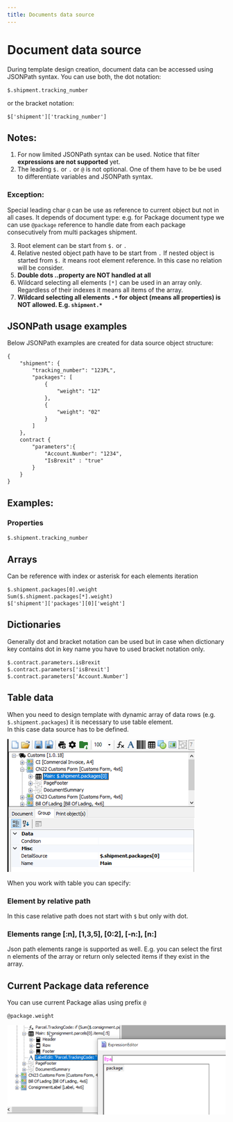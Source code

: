 ```yaml
---
title: Documents data source
---
```


# Document data source

During template design creation, document data can be accessed using JSONPath syntax. You can use both, the dot notation:

```code
$.shipment.tracking_number
```
or the bracket notation:

```code
$['shipment']['tracking_number']
```
## Notes:
1. For now limited JSONPath syntax can be used. Notice that filter **expressions are not supported** yet.
2. The leading `$.` or `.` or `@` is not optional. One of them have to be be used to differentiate variables and JSONPath syntax.
### Exception:
Special leading char `@` can be use as reference to current object but not in all cases. It depends of document type: e.g. for Package
document type we can use `@package` reference to handle date from each package consecutively from multi packages shipment.

3. Root element can be start from `$.` or `.`
4. Relative nested object path have to be start from `.`
If nested object is started from `$.` it means root element reference. In this case no relation will be consider.
5. **Double dots ..property are NOT handled at all**
6. Wildcard selecting all elements `[*]` can be used in an array only. Regardless of their indexes it means all items of the array.
7. **Wildcard selecting all elements `.*` for object (means all properties) is NOT allowed. E.g. `shipment.*`**

## JSONPath usage examples
Below JSONPath examples are created for data source object structure:
```code
{
	"shipment": {
		"tracking_number": "123PL",
		"packages": [
			{
				"weight": "12"
			},
			{
				"weight": "02"
			}
		]
	},
	contract {
	    "parameters":{
			"Account.Number": "1234",
			"IsBrexit" : "true"
		}
	}
}
```

## Examples:

### Properties

```code
$.shipment.tracking_number
```

## Arrays

Can be reference with index or asterisk for each elements iteration
```code
$.shipment.packages[0].weight
Sum($.shipment.packages[*].weight)
$['shipment']['packages'][0]['weight']
```

## Dictionaries

Generally dot and bracket notation can be used but in case when dictionary key contains dot in key name you have to used bracket notation only.
```code
$.contract.parameters.isBrexit
$.contract.parameters['isBrexit']
$.contract.parameters['Account.Number']
```

## Table data

When you need to design template with dynamic array of data rows (e.g. `$.shipment.packages`) it is necessary to use table element.  
In this case data source has to be defined.  

![Table data](./images/table-data-source.png)<p>
When you work with table you can specify:

### Element by relative path

In this case relative path does not start with `$` but only with dot.

### Elements range [:n], [1,3,5], [0:2], [-n:], [n:]

Json path elements range is supported as well. E.g. you can select the first n elements of the array or return only selected items if they exist in the array.

## Current Package data reference

You can use current Package alias using prefix `@`

```code
@package.weight
```

![](./images/package-alias.png)

